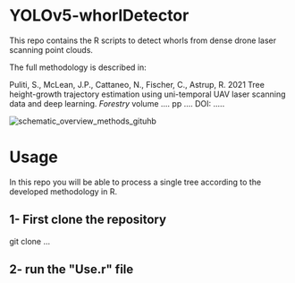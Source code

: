 # YOLOv5-whorlDetector
This repo contains the R scripts to detect whorls from dense drone laser scanning point clouds. 

The full methodology is described in:

Puliti, S., McLean, J.P., Cattaneo, N., Fischer, C., Astrup, R. 2021 Tree height-growth trajectory estimation using uni-temporal UAV laser scanning data and deep learning. _Forestry_ volume .... pp .... DOI: ..... 

![schematic_overview_methods_gituhb](https://user-images.githubusercontent.com/5663984/164417744-bb5badfd-d8e8-41dc-9431-df448951e234.png)


# Usage
In this repo you will be able to process a single tree according to the developed methodology in R.

## 1- First clone the repository
git clone ...

## 2- run the "Use.r" file

